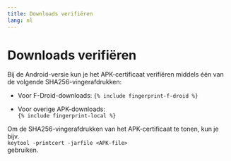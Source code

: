 ```yaml
---
title: Downloads verifiëren
lang: nl
---
```


# Downloads verifiëren

Bij de Android-versie kun je het APK-certificaat verifiëren middels één van de volgende SHA256-vingerafdrukken:

* Voor F-Droid-downloads: 
`{% include fingerprint-f-droid %}`

* Voor overige APK-downloads: <br>`{% include fingerprint-local %}`

Om de SHA256-vingerafdrukken van het APK-certificaat te tonen, kun je bijv. <br>`keytool -printcert -jarfile <APK-file>`<br>gebruiken.

